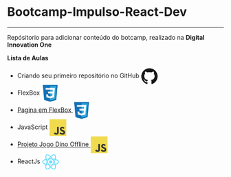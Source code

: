 # Bootcamp-Impulso-React-Dev

--------------------------

<p> Repósitorio para adicionar conteúdo do botcamp, realizado na <strong>Digital Innovation One</strong></p>

<p><strong>Lista de Aulas</strong></p>

<ul>
<li> Criando seu primeiro repositório no GitHub <img align = "center" alt="github" widht="40" height="40"  src="https://github.com/devicons/devicon/blob/master/icons/github/github-original.svg"></li>
  <li>FlexBox 
  <img align = "center" alt="css" widht="40" height="40" src="https://github.com/devicons/devicon/blob/master/icons/css3/css3-original.svg">
  </li>
<li><a href = "https://github.com/GuilhermeBiscalchin/flexbox-dio">
     Pagina em FlexBox
    </a>
     <img align = "center" alt="js" widht="40" height="40"  src="https://github.com/devicons/devicon/blob/master/icons/css3/css3-original.svg">
  </li>
   <li>JavaScript 
  <img align = "center" alt="js" widht="40" height="40"  src="https://github.com/devicons/devicon/blob/master/icons/javascript/javascript-original.svg">
  </li>
  <li><a href = "https://github.com/GuilhermeBiscalchin/dino-offline">
     Projeto Jogo Dino Offline
    </a>
     <img align = "center" alt="js" widht="40" height="40"  src="https://github.com/devicons/devicon/blob/master/icons/javascript/javascript-original.svg">
  </li>
   <li>ReactJs 
  <img align = "center" alt="js" widht="40" height="40"  src="https://github.com/devicons/devicon/blob/master/icons/react/react-original.svg">
  </li>
</ul>


